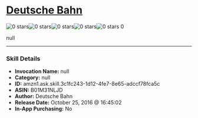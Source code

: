 # [Deutsche Bahn](http://alexa.amazon.com/#skills/amzn1.ask.skill.3c1fc243-1d12-4fe7-8e65-adccf78fca5c)
![0 stars](../../images/ic_star_border_black_18dp_1x.png)![0 stars](../../images/ic_star_border_black_18dp_1x.png)![0 stars](../../images/ic_star_border_black_18dp_1x.png)![0 stars](../../images/ic_star_border_black_18dp_1x.png)![0 stars](../../images/ic_star_border_black_18dp_1x.png) 0

null

***

### Skill Details

* **Invocation Name:** null
* **Category:** null
* **ID:** amzn1.ask.skill.3c1fc243-1d12-4fe7-8e65-adccf78fca5c
* **ASIN:** B01M31NLJD
* **Author:** Deutsche Bahn
* **Release Date:** October 25, 2016 @ 16:45:02
* **In-App Purchasing:** No

